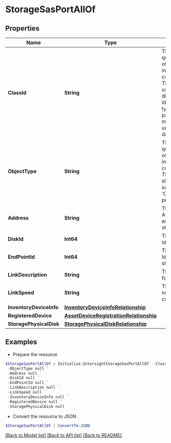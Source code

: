 # StorageSasPortAllOf
## Properties

Name | Type | Description | Notes
------------ | ------------- | ------------- | -------------
**ClassId** | **String** | The fully-qualified name of the instantiated, concrete type. This property is used as a discriminator to identify the type of the payload when marshaling and unmarshaling data. | [default to "storage.SasPort"]
**ObjectType** | **String** | The fully-qualified name of the instantiated, concrete type. The value should be the same as the &#39;ClassId&#39; property. | [default to "storage.SasPort"]
**Address** | **String** | The SAS Address assigned to storage port. | [optional] [readonly] 
**DiskId** | **Int64** | The unique disk identifier. | [optional] [readonly] 
**EndPointId** | **Int64** | The end-point Id assigned to storage port. | [optional] [readonly] 
**LinkDescription** | **String** | The description for the link. | [optional] [readonly] 
**LinkSpeed** | **String** | The link speed negotiated for communication. | [optional] [readonly] 
**InventoryDeviceInfo** | [**InventoryDeviceInfoRelationship**](InventoryDeviceInfoRelationship.md) |  | [optional] 
**RegisteredDevice** | [**AssetDeviceRegistrationRelationship**](AssetDeviceRegistrationRelationship.md) |  | [optional] 
**StoragePhysicalDisk** | [**StoragePhysicalDiskRelationship**](StoragePhysicalDiskRelationship.md) |  | [optional] 

## Examples

- Prepare the resource
```powershell
$StorageSasPortAllOf = Initialize-IntersightStorageSasPortAllOf  -ClassId null `
 -ObjectType null `
 -Address null `
 -DiskId null `
 -EndPointId null `
 -LinkDescription null `
 -LinkSpeed null `
 -InventoryDeviceInfo null `
 -RegisteredDevice null `
 -StoragePhysicalDisk null
```

- Convert the resource to JSON
```powershell
$StorageSasPortAllOf | ConvertTo-JSON
```

[[Back to Model list]](../README.md#documentation-for-models) [[Back to API list]](../README.md#documentation-for-api-endpoints) [[Back to README]](../README.md)

